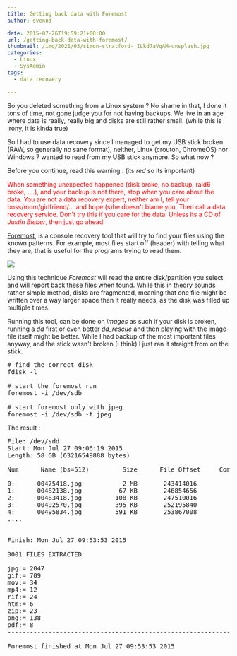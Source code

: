 ```yaml
---
title: Getting back data with Foremost
author: svennd

date: 2015-07-26T19:59:21+00:00
url: /getting-back-data-with-foremost/
thumbnail: /img/2021/03/simon-stratford-_ILkd7aVqAM-unsplash.jpg
categories:
  - Linux
  - SysAdmin
tags:
  - data recovery

---
```

So you deleted something from a Linux system ? No shame in that, I done it tons of time, not gone judge you for not having backups. We live in an age where data is really, really big and disks are still rather small. (while this is irony, it is kinda true)

So I had to use data recovery since I managed to get my USB stick broken (RAW, so generally no sane format), neither, Linux (crouton, ChromeOS) nor Windows 7 wanted to read from my USB stick anymore. So what now ?

Before you continue, read this warning : (its _red_ so its important)

<span style="color: #ff0000;">When something unexpected happened (disk broke, no backup, raid6 broke, ....), and your backup is not there, stop when you care about the data. You are not a data recovery expert, neither am I, tell your boss/mom/girlfriend/... and hope (s)he doesn't blame you. Then call a data recovery service. Don't try this if you care for the data. Unless its a CD of <em>Justin Bieber</em>, then just go ahead.</span>

[Foremost](http://foremost.sourceforge.net/), is a console recovery tool that will try to find your files using the known patterns. For example, most files start off (header) with telling what they are, that is useful for the programs trying to read them.


  <img src="/img/2015/07/29732080-1.png" />


Using this technique _Foremost_ will read the entire disk/partition you select and will report back these files when found. While this in theory sounds rather simple method, disks are fragmented, meaning that one file might be written over a way larger space then it really needs, as the disk was filled up multiple times.

Running this tool, can be done on _images_ as such if your disk is broken, running a _dd_ first or even better _dd_rescue_ and then playing with the image file itself might be better. While I had backup of the most important files anyway, and the stick wasn't broken (I think) I just ran it straight from on the stick.

<pre># find the correct disk
fdisk -l

# start the foremost run
foremost -i /dev/sdb

# start foremost only with jpeg
foremost -i /dev/sdb -t jpeg</pre>

The result :

<pre>File: /dev/sdd
Start: Mon Jul 27 09:06:19 2015
Length: 58 GB (63216549888 bytes)

Num      Name (bs=512)         Size      File Offset     Comment

0:      00475418.jpg           2 MB       243414016
1:      00482138.jpg          67 KB       246854656
2:      00483418.jpg         108 KB       247510016
3:      00492570.jpg         395 KB       252195840
4:      00495834.jpg         591 KB       253867008
....


Finish: Mon Jul 27 09:53:53 2015

3001 FILES EXTRACTED

jpg:= 2047
gif:= 709
mov:= 34
mp4:= 12
rif:= 24
htm:= 6
zip:= 23
png:= 138
pdf:= 8
------------------------------------------------------------------

Foremost finished at Mon Jul 27 09:53:53 2015</pre>
